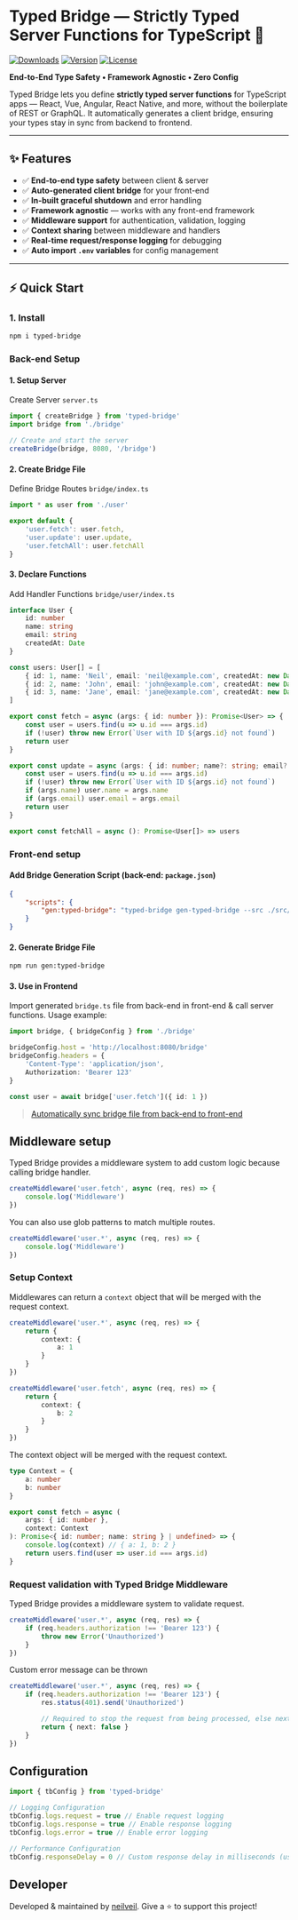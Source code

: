 # Typed Bridge — Strictly Typed Server Functions for TypeScript 🚀

[![Downloads](https://img.shields.io/npm/dm/typed-bridge.svg)](https://www.npmjs.com/package/typed-bridge)
[![Version](https://img.shields.io/npm/v/typed-bridge.svg)](https://www.npmjs.com/package/typed-bridge)
[![License](https://img.shields.io/npm/l/typed-bridge.svg)](https://github.com/neilveil/typed-bridge/blob/main/license.txt)

**End-to-End Type Safety • Framework Agnostic • Zero Config**

Typed Bridge lets you define **strictly typed server functions** for TypeScript apps — React, Vue, Angular, React Native, and more, without the boilerplate of REST or GraphQL. It automatically generates a client bridge, ensuring your types stay in sync from backend to frontend.

---

## ✨ Features

- ✅ **End-to-end type safety** between client & server
- ✅ **Auto-generated client bridge** for your front-end
- ✅ **In-built graceful shutdown** and error handling
- ✅ **Framework agnostic** — works with any front-end framework
- ✅ **Middleware support** for authentication, validation, logging
- ✅ **Context sharing** between middleware and handlers
- ✅ **Real-time request/response logging** for debugging
- ✅ **Auto import `.env` variables** for config management

---

## ⚡ Quick Start

### 1. Install

```bash
npm i typed-bridge
```

### Back-end Setup

#### 1. Setup Server

Create Server `server.ts`

```typescript
import { createBridge } from 'typed-bridge'
import bridge from './bridge'

// Create and start the server
createBridge(bridge, 8080, '/bridge')
```

#### 2. Create Bridge File

Define Bridge Routes `bridge/index.ts`

```typescript
import * as user from './user'

export default {
    'user.fetch': user.fetch,
    'user.update': user.update,
    'user.fetchAll': user.fetchAll
}
```

#### 3. Declare Functions

Add Handler Functions `bridge/user/index.ts`

```typescript
interface User {
    id: number
    name: string
    email: string
    createdAt: Date
}

const users: User[] = [
    { id: 1, name: 'Neil', email: 'neil@example.com', createdAt: new Date() },
    { id: 2, name: 'John', email: 'john@example.com', createdAt: new Date() },
    { id: 3, name: 'Jane', email: 'jane@example.com', createdAt: new Date() }
]

export const fetch = async (args: { id: number }): Promise<User> => {
    const user = users.find(u => u.id === args.id)
    if (!user) throw new Error(`User with ID ${args.id} not found`)
    return user
}

export const update = async (args: { id: number; name?: string; email?: string }): Promise<User> => {
    const user = users.find(u => u.id === args.id)
    if (!user) throw new Error(`User with ID ${args.id} not found`)
    if (args.name) user.name = args.name
    if (args.email) user.email = args.email
    return user
}

export const fetchAll = async (): Promise<User[]> => users
```

### Front-end setup

#### Add Bridge Generation Script (back-end: `package.json`)

```json
{
    "scripts": {
        "gen:typed-bridge": "typed-bridge gen-typed-bridge --src ./src/bridge/index.ts --dest ./bridge.ts"
    }
}
```

#### 2. Generate Bridge File

```bash
npm run gen:typed-bridge
```

#### 3. Use in Frontend

Import generated `bridge.ts` file from back-end in front-end & call server functions. Usage example:

```typescript
import bridge, { bridgeConfig } from './bridge'

bridgeConfig.host = 'http://localhost:8080/bridge'
bridgeConfig.headers = {
    'Content-Type': 'application/json',
    Authorization: 'Bearer 123'
}

const user = await bridge['user.fetch']({ id: 1 })
```

> [Automatically sync bridge file from back-end to front-end](./docs/auto-bridge-sync.md)

## Middleware setup

Typed Bridge provides a middleware system to add custom logic because calling bridge handler.

```ts
createMiddleware('user.fetch', async (req, res) => {
    console.log('Middleware')
})
```

You can also use glob patterns to match multiple routes.

```ts
createMiddleware('user.*', async (req, res) => {
    console.log('Middleware')
})
```

### Setup Context

Middlewares can return a `context` object that will be merged with the request context.

```ts
createMiddleware('user.*', async (req, res) => {
    return {
        context: {
            a: 1
        }
    }
})

createMiddleware('user.fetch', async (req, res) => {
    return {
        context: {
            b: 2
        }
    }
})
```

The context object will be merged with the request context.

```ts
type Context = {
    a: number
    b: number
}

export const fetch = async (
    args: { id: number },
    context: Context
): Promise<{ id: number; name: string } | undefined> => {
    console.log(context) // { a: 1, b: 2 }
    return users.find(user => user.id === args.id)
}
```

### Request validation with Typed Bridge Middleware

Typed Bridge provides a middleware system to validate request.

```ts
createMiddleware('user.*', async (req, res) => {
    if (req.headers.authorization !== 'Bearer 123') {
        throw new Error('Unauthorized')
    }
})
```

Custom error message can be thrown

```ts
createMiddleware('user.*', async (req, res) => {
    if (req.headers.authorization !== 'Bearer 123') {
        res.status(401).send('Unauthorized')

        // Required to stop the request from being processed, else next middleware or bridge handler will be called
        return { next: false }
    }
})
```

## Configuration

```typescript
import { tbConfig } from 'typed-bridge'

// Logging Configuration
tbConfig.logs.request = true // Enable request logging
tbConfig.logs.response = true // Enable response logging
tbConfig.logs.error = true // Enable error logging

// Performance Configuration
tbConfig.responseDelay = 0 // Custom response delay in milliseconds (useful for testing)
```

## Developer

Developed & maintained by [neilveil](https://github.com/neilveil). Give a ⭐ to support this project!
